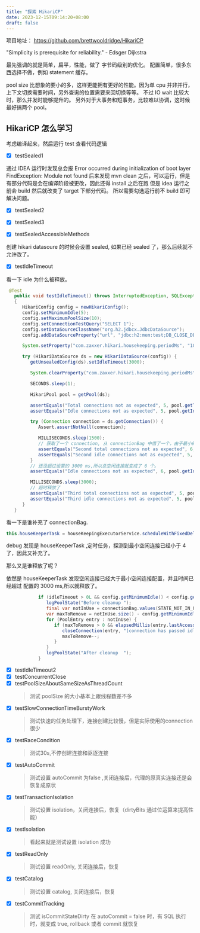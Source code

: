 ```yaml
---
title: "探索 HikariCP"
date: 2023-12-15T09:14:20+08:00
draft: false
---
```


项目地址： https://github.com/brettwooldridge/HikariCP

   "Simplicity is prerequisite for reliability."
         - Edsger Dijkstra

最先强调的就是简单，扁平，性能，做了 字节码级别的优化。
配置简单，很多东西选择不做，例如 statement 缓存。

pool size 比想象的要小的多，这样更能拥有更好的性能。因为单 cpu 并非并行，上下文切换需要时间，另外查询的位置需要来回切换等等。
不过 IO wait 比较大时，那么并发时能够提升的。
另外对于大事务和短事务，比较难以协调，这时候最好搞两个 pool。

## HikariCP 怎么学习
考虑编译起来，然后运行 test 查看代码逻辑

- [x] testSealed1

通过 IDEA 运行时发现总会报
Error occurred during initialization of boot layer FindException: Module not found
后来发现 mvn clean 之后，可以运行，但是有部分代码是会在编译阶段被更改，因此还得 install 之后在跑
但是 idea 运行之前会 build 然后就改变了 target 下部分代码。
所以需要勾选运行前不 build 即可解决问题。

- [x] testSealed2

- [x] testSealed3

- [x] testSealedAccessibleMethods

创建 hikari datasoure 的时候会设置 sealed, 如果已经 sealed 了，那么后续就不允许改了。

- [x] testIdleTimeout

 看一下 idle 为什么被释放。
```java
 @Test
   public void testIdleTimeout() throws InterruptedException, SQLException
   {
      HikariConfig config = newHikariConfig();
      config.setMinimumIdle(5);
      config.setMaximumPoolSize(10);
      config.setConnectionTestQuery("SELECT 1");
      config.setDataSourceClassName("org.h2.jdbcx.JdbcDataSource");
      config.addDataSourceProperty("url", "jdbc:h2:mem:test;DB_CLOSE_DELAY=-1");

      System.setProperty("com.zaxxer.hikari.housekeeping.periodMs", "1000");

      try (HikariDataSource ds = new HikariDataSource(config)) {
         getUnsealedConfig(ds).setIdleTimeout(3000);

         System.clearProperty("com.zaxxer.hikari.housekeeping.periodMs");

         SECONDS.sleep(1);

         HikariPool pool = getPool(ds);

         assertEquals("Total connections not as expected", 5, pool.getTotalConnections());
         assertEquals("Idle connections not as expected", 5, pool.getIdleConnections());

         try (Connection connection = ds.getConnection()) {
            Assert.assertNotNull(connection);

            MILLISECONDS.sleep(1500);
            // 获取了一个 connection, 从 connectionBag 中借了一个，由于最小的空闲线程数是 5，因此又自动补充了一个
            assertEquals("Second total connections not as expected", 6, pool.getTotalConnections());
            assertEquals("Second idle connections not as expected", 5, pool.getIdleConnections());
         }
         // 还没超过设置的 3000 ms,所以总空闲连接就变成了 6 个。
         assertEquals("Idle connections not as expected", 6, pool.getIdleConnections());

         MILLISECONDS.sleep(3000);
         // 超时释放了
         assertEquals("Third total connections not as expected", 5, pool.getTotalConnections());
         assertEquals("Third idle connections not as expected", 5, pool.getIdleConnections());
      }
   }
```
看一下是谁补充了 connectionBag.
```java
this.houseKeeperTask = houseKeepingExecutorService.scheduleWithFixedDelay(new HouseKeeper(), 100L, housekeepingPeriodMs, MILLISECONDS);
```
debug 发现是 houseKeeperTask ,定时任务，探测到最小空闲连接已经小于 4 了，因此又补充了。

那么又是谁释放了呢？

依然是 houseKeeperTask 发现空闲连接已经大于最小空闲连接配置，并且时间已经超过 配置的 3000 ms,所以就释放了。
```java 
            if (idleTimeout > 0L && config.getMinimumIdle() < config.getMaximumPoolSize()) {
               logPoolState("Before cleanup ");
               final var notInUse = connectionBag.values(STATE_NOT_IN_USE);
               var maxToRemove = notInUse.size() - config.getMinimumIdle();
               for (PoolEntry entry : notInUse) {
                  if (maxToRemove > 0 && elapsedMillis(entry.lastAccessed, now) > idleTimeout && connectionBag.reserve(entry)) {
                     closeConnection(entry, "(connection has passed idleTimeout)");
                     maxToRemove--;
                  }
               }
               logPoolState("After cleanup  ");
            }
```

- [x] testIdleTimeout2
- [x] testConcurrentClose
- [x] testPoolSizeAboutSameSizeAsThreadCount
   > 测试 poolSize 的大小基本上跟线程数差不多
- [x] testSlowConnectionTimeBurstyWork
   > 测试快速的任务处理下，连接创建比较慢，但是实际使用的connection 很少
- [x] testRaceCondition
   > 测试30s,不停创建连接和驱逐连接
- [x] testAutoCommit
   > 测试设置 autoCommit 为false ,关闭连接后，代理的原真实连接还是会恢复成原状
- [x] testTransactionIsolation
   > 测试设置 isolation，关闭连接后，恢复（dirtyBits 通过位运算来提高性能）
- [x] testIsolation
   > 看起来就是测试设置 isolation 成功
-[x] testReadOnly
   > 测试设置 readOnly, 关闭连接后，恢复
-[x] testCatalog
   > 测试设置 catalog, 关闭连接后，恢复
-[x] testCommitTracking
   > 测试 isCommitStateDirty 在 autoCommit = false 时，有 SQL 执行时，就变成 true, rollback 或者 commit 就恢复